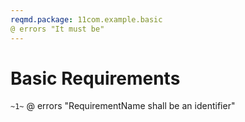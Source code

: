 ```yaml
---
reqmd.package: 11com.example.basic
@ errors "It must be"
---
```


# Basic Requirements

`~1~`
@ errors "RequirementName shall be an identifier"
